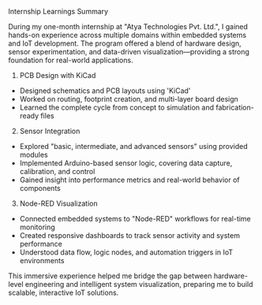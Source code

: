  Internship Learnings Summary

During my one-month internship at "Atya Technologies Pvt. Ltd.", I gained hands-on experience across multiple domains within embedded systems and IoT development. The program offered a blend of hardware design, sensor experimentation, and data-driven visualization—providing a strong foundation for real-world applications.

1. PCB Design with KiCad
- Designed schematics and PCB layouts using 'KiCad'
- Worked on routing, footprint creation, and multi-layer board design
- Learned the complete cycle from concept to simulation and fabrication-ready files

2. Sensor Integration
- Explored "basic, intermediate, and advanced sensors" using provided modules
- Implemented Arduino-based sensor logic, covering data capture, calibration, and control
- Gained insight into performance metrics and real-world behavior of components

3. Node-RED Visualization
- Connected embedded systems to "Node-RED" workflows for real-time monitoring
- Created responsive dashboards to track sensor activity and system performance
- Understood data flow, logic nodes, and automation triggers in IoT environments


This immersive experience helped me bridge the gap between hardware-level engineering and intelligent system visualization, preparing me to build scalable, interactive IoT solutions.

